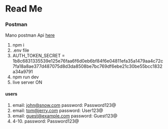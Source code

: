 # Read Me

### Postman

Mano postman Api [here](https://www.postman.com/audriuss/workspace/audrius-sabalys-type19-node/collection/31653184-822f1db5-2145-4639-8f33-19132d7d525f)

1. npm i
2. .env file
3. AUTH_TOKEN_SECRET = 1b8c6831335539e125e76faa6f6d0eb6bf84f6e04811efa35a1479aa4c72c7fa18a8ae377d487075d8d3da8508be7bc769df6ebe21c30be55bcc1832a34a9791
4. npm run dev
5. live server ON

#### users

1. email: john@snow.com password: Password123@
2. email: tom@jerry.com password: User123@
3. email: guest@example.com password: Guest123@
4. 4-10. password: Password123@

